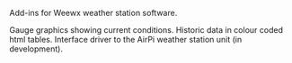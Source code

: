 Add-ins for Weewx weather station software.

Gauge graphics showing current conditions.
Historic data in colour coded html tables.
Interface driver to the AirPi weather station unit (in development).
